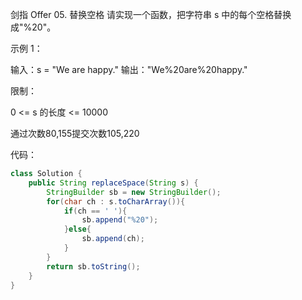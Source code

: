 剑指 Offer 05. 替换空格
请实现一个函数，把字符串 s 中的每个空格替换成"%20"。

 

示例 1：

输入：s = "We are happy."
输出："We%20are%20happy."
 

限制：

0 <= s 的长度 <= 10000

通过次数80,155提交次数105,220

代码：

```java
class Solution {
    public String replaceSpace(String s) {
        StringBuilder sb = new StringBuilder();
        for(char ch : s.toCharArray()){
            if(ch == ' '){
                sb.append("%20");
            }else{
                sb.append(ch);
            }
        }
        return sb.toString();
    }
}
```